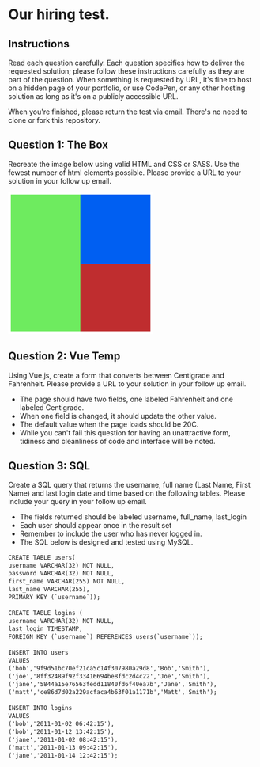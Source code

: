 # Our hiring test.

## Instructions

Read each question carefully.  Each question specifies how to deliver the
requested solution; please follow these instructions carefully as they are
part of the question.  When something is requested by URL, it's fine to host
on a hidden page of your portfolio, or use CodePen, or any other hosting solution
as long as it's on a publicly accessible URL.

When you're finished, please return the test via email.  There's no need to
clone or fork this repository.

## Question 1: The Box
Recreate the image below using valid HTML and CSS or SASS. Use the fewest number of html elements possible.
Please provide a URL to your solution in your follow up email.

![boxtest](box.png)

## Question 2: Vue Temp
Using Vue.js, create a form that converts between Centigrade and Fahrenheit.
Please provide a URL to your solution in your follow up email.

- The page should have two fields, one labeled Fahrenheit and one labeled Centigrade.
- When one field is changed, it should update the other value.
- The default value when the page loads should be 20C.
- While you can't fail this question for having an unattractive form, tidiness and cleanliness of code and interface will be noted.


## Question 3: SQL
Create a SQL query that returns the username, full name (Last Name, First Name)
and last login date and time based on the following tables. Please include your
query in your follow up email.

- The fields returned should be labeled username, full_name, last_login
- Each user should appear once in the result set
- Remember to include the user who has never logged in.
- The SQL below is designed and tested using MySQL.

```
CREATE TABLE users(
username VARCHAR(32) NOT NULL,
password VARCHAR(32) NOT NULL,
first_name VARCHAR(255) NOT NULL,
last_name VARCHAR(255),
PRIMARY KEY (`username`));

CREATE TABLE logins (
username VARCHAR(32) NOT NULL,
last_login TIMESTAMP,
FOREIGN KEY (`username`) REFERENCES users(`username`));

INSERT INTO users
VALUES
('bob','9f9d51bc70ef21ca5c14f307980a29d8','Bob','Smith'),
('joe','8ff32489f92f33416694be8fdc2d4c22','Joe','Smith'),
('jane','5844a15e76563fedd11840fd6f40ea7b','Jane','Smith'),
('matt','ce86d7d02a229acfaca4b63f01a1171b','Matt','Smith');

INSERT INTO logins
VALUES
('bob','2011-01-02 06:42:15'),
('bob','2011-01-12 13:42:15'),
('jane','2011-01-02 08:42:15'),
('matt','2011-01-13 09:42:15'),
('jane','2011-01-14 12:42:15');

  ```
